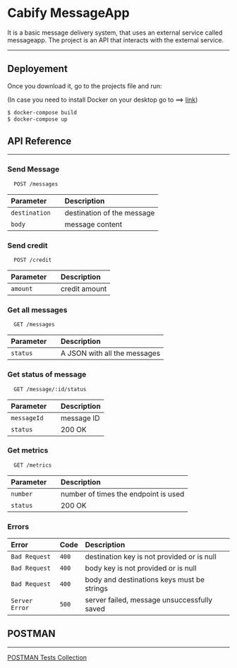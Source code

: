 # Cabify MessageApp

It is a basic message delivery system, that uses an external service called messageapp. The project is an API that interacts with the external service.

---

## Deployement

Once you download it, go to the projects file and run:

(In case you need to install Docker on your desktop go to ==> [link](https://www.docker.com/get-started/))

```bash
$ docker-compose build
$ docker-compose up
```

## API Reference
---
### **Send Message**

```http
  POST /messages
```

| Parameter || Description                       |
| :-------- | :------- | :-------------------------------- |
| `destination`      || destination of the message |
| `body`      || message content |


### **Send credit**

```http
  POST /credit
```

| Parameter || Description                       |
| :-------- | :------- | :-------------------------------- |
| `amount`      || credit amount |



### **Get all messages**

```http
  GET /messages
```

| Parameter || Description                |
| :-------- | :------- | :------------------------- |
| `status` || A JSON with all the messages |


### **Get status of message**

```http
  GET /message/:id/status
```

| Parameter || Description                |
| :-------- | :------- | :------------------------- |
| `messageId` || message ID |
| `status` || 200 OK |


### **Get metrics**

```http
  GET /metrics
```

| Parameter || Description                |
| :-------- | :------- | :------------------------- |
| `number` || number of times the endpoint is used |
| `status` || 200 OK |



### **Errors**

| Error | Code     | Description                       |
| :-------- | :------- | :-------------------------------- |
| `Bad Request`      | `400` | destination key is not provided or is null |
| `Bad Request`      | `400` | body key is not provided or is null |
| `Bad Request`      | `400` | body and destinations keys must be strings |
| `Server Error`      | `500` | server failed, message unsuccessfully saved |

## POSTMAN
---

[POSTMAN Tests Collection](Tests.postman_collection.json)